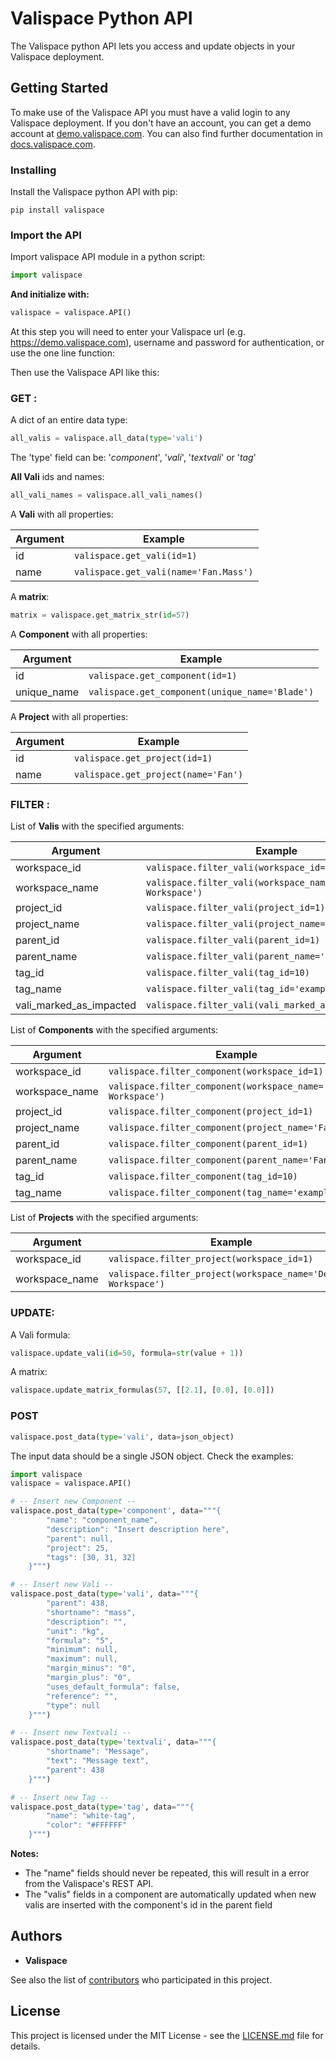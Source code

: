 # Valispace Python API

The Valispace python API lets you access and update objects in your Valispace deployment.

## Getting Started

To make use of the Valispace API you must have a valid login to any Valispace deployment. If you don't have an account, you can get a demo account at [demo.valispace.com](https://demo.valispace.com). You can also find further documentation in [docs.valispace.com](http://www.valispace.com/docs/).

### Installing

Install the Valispace python API with pip:

```
pip install valispace
```

### Import the API

Import valispace API module in a python script:

```python
import valispace
```

**And initialize with:**

```python
valispace = valispace.API()
```

At this step you will need to enter your Valispace url (e.g. https://demo.valispace.com), username and password for authentication, or use the one line function:

Then use the Valispace API like this:


### GET :

A dict of an entire data type:
```python
all_valis = valispace.all_data(type='vali')
```
The 'type' field can be: '*component*', '*vali*', '*textvali*' or '*tag*'

**All Vali** ids and names:
```python
all_vali_names = valispace.all_vali_names()
```

A **Vali** with all properties:

Argument | Example
------------- | -------------
id | `valispace.get_vali(id=1)`
name | `valispace.get_vali(name='Fan.Mass')`

A **matrix**:

```python
matrix = valispace.get_matrix_str(id=57)
```


A **Component** with all properties:

Argument | Example
------------- | -------------
id | `valispace.get_component(id=1)`
unique_name | `valispace.get_component(unique_name='Blade')`


A **Project** with all properties:

Argument | Example
------------- | -------------
id | `valispace.get_project(id=1)`
name | `valispace.get_project(name='Fan')`

### FILTER :


List of **Valis** with the specified arguments:

Argument | Example
------------- | -------------
workspace_id | `valispace.filter_vali(workspace_id=1)`
workspace_name | `valispace.filter_vali(workspace_name='Default Workspace')`
project_id | `valispace.filter_vali(project_id=1)`
project_name | `valispace.filter_vali(project_name='Saturn_V')`
parent_id | `valispace.filter_vali(parent_id=1)`
parent_name | `valispace.filter_vali(parent_name='Fan')`
tag_id | `valispace.filter_vali(tag_id=10)`
tag_name | `valispace.filter_vali(tag_id='example_tag')`
vali_marked_as_impacted | `valispace.filter_vali(vali_marked_as_impacted='10')`


List of **Components** with the specified arguments:

Argument | Example
------------- | -------------
workspace_id | `valispace.filter_component(workspace_id=1)`
workspace_name | `valispace.filter_component(workspace_name='Default Workspace')`
project_id | `valispace.filter_component(project_id=1)`
project_name | `valispace.filter_component(project_name='Fan')`
parent_id | `valispace.filter_component(parent_id=1)`
parent_name | `valispace.filter_component(parent_name='Fan')`
tag_id | `valispace.filter_component(tag_id=10)`
tag_name | `valispace.filter_component(tag_name='example_tag')`


List of **Projects** with the specified arguments:

Argument | Example
------------- | -------------
workspace_id | `valispace.filter_project(workspace_id=1)`
workspace_name | `valispace.filter_project(workspace_name='Default Workspace')`

### UPDATE: 
A Vali formula:
```python
valispace.update_vali(id=50, formula=str(value + 1))
```

A matrix:
```python
valispace.update_matrix_formulas(57, [[2.1], [0.0], [0.0]])
```


### POST
```python
valispace.post_data(type='vali', data=json_object)
```

The input data should be a single JSON object. Check the examples:
```python
import valispace
valispace = valispace.API()

# -- Insert new Component --
valispace.post_data(type='component', data="""{
        "name": "component_name",
        "description": "Insert description here",
        "parent": null,
        "project": 25,
        "tags": [30, 31, 32]
    }""")

# -- Insert new Vali --
valispace.post_data(type='vali', data="""{
        "parent": 438,
        "shortname": "mass",
        "description": "",
        "unit": "kg",
        "formula": "5",
        "minimum": null,
        "maximum": null,
        "margin_minus": "0",
        "margin_plus": "0",
        "uses_default_formula": false,
        "reference": "",
        "type": null
    }""")

# -- Insert new Textvali --
valispace.post_data(type='textvali', data="""{
        "shortname": "Message",
        "text": "Message text",
        "parent": 438
    }""")

# -- Insert new Tag --
valispace.post_data(type='tag', data="""{
        "name": "white-tag",
        "color": "#FFFFFF"
    }""")
```

**Notes:**
- The "name" fields should never be repeated, this will result in a error from the Valispace's REST API.
- The "valis" fields in a component are automatically updated when new valis are inserted with the component's id in the parent field

<!-- ## Contributing

Please read [CONTRIBUTING.md](https://gist.github.com/PurpleBooth/b24679402957c63ec426) for details on our code of conduct, and the process for submitting pull requests to us. -->

## Authors

* **Valispace**

See also the list of [contributors](https://github.com/your/project/contributors) who participated in this project.

## License

This project is licensed under the MIT License - see the [LICENSE.md](LICENSE.md) file for details.

<!-- ## Acknowledgments

* Hat tip to anyone who's code was used
* Inspiration
* etc -->
